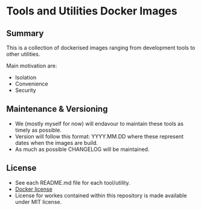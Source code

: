 # Tools and Utilities Docker Images

## Summary
This is a collection of dockerised images ranging from development tools
to other utilities.

Main motivation are:

- Isolation
- Convenience
- Security

## Maintenance & Versioning
- We (mostly myself for now) will endavour to maintain these tools as timely as possible.
- Version will follow this format: YYYY.MM.DD where these represent dates when the images are build.
- As much as possible CHANGELOG will be maintained.

## License
- See each README.md file for each tool/utility.
- [Docker license](https://www.docker.com/legal/docker-software-end-user-license-agreement)
- License for workes contained within this repository is made available under MIT license.
